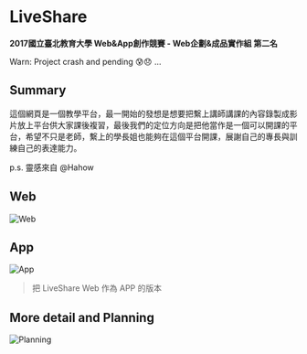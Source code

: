 # LiveShare

**2017國立臺北教育大學 Web&App創作競賽 - Web企劃&成品實作組 第二名**

Warn: Project crash and pending 😰😞 ... 

## Summary
這個網頁是一個教學平台，最一開始的發想是想要把繫上講師講課的內容錄製成影片放上平台供大家課後複習，最後我們的定位方向是把他當作是一個可以開課的平台，希望不只是老師，繫上的學長姐也能夠在這個平台開課，展謝自己的專長與訓練自己的表達能力。

p.s. 靈感來自 @Hahow 

## Web 
![Web](https://i.imgur.com/QsZgqoE.png)

## App 

![App](https://i.imgur.com/lzulJC3.png)
> 把 LiveShare Web 作為 APP 的版本

## More detail and Planning

![Planning](https://i.imgur.com/YeC2Mqo.jpg)
